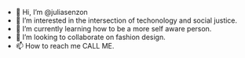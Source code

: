 - 👋 Hi, I’m @juliasenzon
- 👀 I’m interested in the intersection of techonology and social justice.
- 🌱 I’m currently learning how to be a more self aware person.
- 💞️ I’m looking to collaborate on fashion design.
- 📫 How to reach me CALL ME.

<!---
juliasenzon/juliasenzon is a ✨ special ✨ repository because its `README.md` (this file) appears on your GitHub profile.
You can click the Preview link to take a look at your changes.
--->
